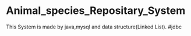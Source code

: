 # Animal_species_Repositary_System
This System is made by java,mysql and data structure(Linked List).
#jdbc